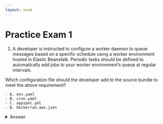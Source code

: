 ```yaml
---
layout: exam
---
```


# Practice Exam 1

1. A developer is instructed to configure a worker daemon to queue messages based on a specific schedule using a worker environment hosted in Elastic Beanstalk. Periodic tasks should be defined to automatically add jobs to your worker environment’s queue at regular intervals.

Which configuration file should the developer add to the source bundle to meet the above requirement?
    
    - A. env.yaml
    - B. cron.yaml
    - C. appspec.yml
    - D. Dockerrun.aws.json

<details markdown=1><summary markdown='span'>Answer</summary>
      Correct answer: B
</details>


